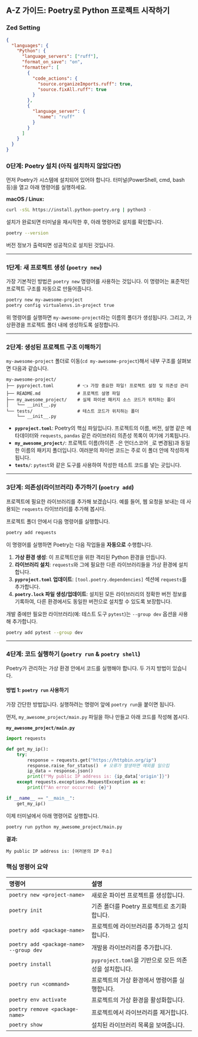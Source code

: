 ## A-Z 가이드: Poetry로 Python 프로젝트 시작하기

### Zed Setting

``` settings.json
{
  "languages": {
    "Python": {
      "language_servers": ["ruff"],
      "format_on_save": "on",
      "formatter": [
        {
          "code_actions": {
            "source.organizeImports.ruff": true,
            "source.fixAll.ruff": true
          }
        },
        {
          "language_server": {
            "name": "ruff"
          }
        }
      ]
    }
  }
}
```

### 0단계: Poetry 설치 (아직 설치하지 않았다면)

먼저 Poetry가 시스템에 설치되어 있어야 합니다. 터미널(PowerShell, cmd, bash 등)을 열고 아래 명령어를 실행하세요.

**macOS / Linux:**
```bash
curl -sSL https://install.python-poetry.org | python3 -
```

설치가 완료되면 터미널을 재시작한 후, 아래 명령어로 설치를 확인합니다.
```bash
poetry --version
```
버전 정보가 출력되면 성공적으로 설치된 것입니다.

---

### 1단계: 새 프로젝트 생성 (`poetry new`)

가장 기본적인 방법은 `poetry new` 명령어를 사용하는 것입니다. 이 명령어는 표준적인 프로젝트 구조를 자동으로 만들어줍니다.

```bash
poetry new my-awesome-project
poetry config virtualenvs.in-project true
```

위 명령어를 실행하면 `my-awesome-project`라는 이름의 폴더가 생성됩니다.
그리고, 가상환경을 프로젝트 폴더 내에 생성하도록 설정합니다.

---

### 2단계: 생성된 프로젝트 구조 이해하기

`my-awesome-project` 폴더로 이동(`cd my-awesome-project`)해서 내부 구조를 살펴보면 다음과 같습니다.

```
my-awesome-project/
├── pyproject.toml         # 👈 가장 중요한 파일! 프로젝트 설정 및 의존성 관리
├── README.md              # 프로젝트 설명 파일
├── my_awesome_project/    # 실제 파이썬 패키지 소스 코드가 위치하는 폴더
│   └── __init__.py
└── tests/                 # 테스트 코드가 위치하는 폴더
    └── __init__.py
```

*   **`pyproject.toml`**: Poetry의 핵심 파일입니다. 프로젝트의 이름, 버전, 설명 같은 메타데이터와 `requests`, `pandas` 같은 라이브러리 의존성 목록이 여기에 기록됩니다.
*   **`my_awesome_project/`**: 프로젝트 이름(하이픈 `-`은 언더스코어 `_`로 변경됨)과 동일한 이름의 패키지 폴더입니다. 여러분의 파이썬 코드는 주로 이 폴더 안에 작성하게 됩니다.
*   **`tests/`**: `pytest`와 같은 도구를 사용하여 작성한 테스트 코드를 넣는 곳입니다.

---

### 3단계: 의존성(라이브러리) 추가하기 (`poetry add`)

프로젝트에 필요한 라이브러리를 추가해 보겠습니다. 예를 들어, 웹 요청을 보내는 데 사용되는 `requests` 라이브러리를 추가해 봅시다.

프로젝트 폴더 안에서 다음 명령어를 실행합니다.

```bash
poetry add requests
```

이 명령어를 실행하면 Poetry는 다음 작업들을 **자동으로** 수행합니다.

1.  **가상 환경 생성**: 이 프로젝트만을 위한 격리된 Python 환경을 만듭니다.
2.  **라이브러리 설치**: `requests`와 그에 필요한 다른 라이브러리들을 가상 환경에 설치합니다.
3.  **`pyproject.toml` 업데이트**: `[tool.poetry.dependencies]` 섹션에 `requests`를 추가합니다.
4.  **`poetry.lock` 파일 생성/업데이트**: 설치된 모든 라이브러리의 정확한 버전 정보를 기록하여, 다른 환경에서도 동일한 버전으로 설치할 수 있도록 보장합니다.

개발 중에만 필요한 라이브러리(예: 테스트 도구 `pytest`)는 `--group dev` 옵션을 사용해 추가합니다.

```bash
poetry add pytest --group dev
```

---

### 4단계: 코드 실행하기 (`poetry run` & `poetry shell`)

Poetry가 관리하는 가상 환경 안에서 코드를 실행해야 합니다. 두 가지 방법이 있습니다.

#### 방법 1: `poetry run` 사용하기

가장 간단한 방법입니다. 실행하려는 명령어 앞에 `poetry run`을 붙이면 됩니다.

먼저, `my_awesome_project/main.py` 파일을 하나 만들고 아래 코드를 작성해 봅시다.

**`my_awesome_project/main.py`**
```python
import requests

def get_my_ip():
    try:
        response = requests.get("https://httpbin.org/ip")
        response.raise_for_status()  # 오류가 발생하면 예외를 일으킴
        ip_data = response.json()
        print(f"My public IP address is: {ip_data['origin']}")
    except requests.exceptions.RequestException as e:
        print(f"An error occurred: {e}")

if __name__ == "__main__":
    get_my_ip()
```

이제 터미널에서 아래 명령어로 실행합니다.

```bash
poetry run python my_awesome_project/main.py
```

**결과:**
```
My public IP address is: [여러분의 IP 주소]
```

### 핵심 명령어 요약

| 명령어 | 설명 |
| :--- | :--- |
| `poetry new <project-name>` | 새로운 파이썬 프로젝트를 생성합니다. |
| `poetry init` | 기존 폴더를 Poetry 프로젝트로 초기화합니다. |
| `poetry add <package-name>` | 프로젝트에 라이브러리를 추가하고 설치합니다. |
| `poetry add <package-name> --group dev` | 개발용 라이브러리를 추가합니다. |
| `poetry install` | `pyproject.toml`을 기반으로 모든 의존성을 설치합니다. |
| `poetry run <command>` | 프로젝트의 가상 환경에서 명령어를 실행합니다. |
| `poetry env activate` | 프로젝트의 가상 환경을 활성화합니다. |
| `poetry remove <package-name>` | 프로젝트에서 라이브러리를 제거합니다. |
| `poetry show` | 설치된 라이브러리 목록을 보여줍니다. |
